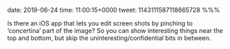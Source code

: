 date: 2019-06-24
time: 11:00:15+0000
tweet: 1143111587118665728
%%%

Is there an iOS app that lets you edit screen shots by pinching to ‘concertina’ part of the image? So you can show interesting things near the top and bottom, but skip the uninteresting/confidential bits in between.
